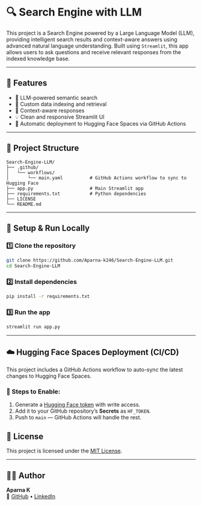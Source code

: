 # 🔍 Search Engine with LLM

This project is a Search Engine powered by a Large Language Model (LLM), providing intelligent search results and context-aware answers using advanced natural language understanding. Built using `Streamlit`, this app allows users to ask questions and receive relevant responses from the indexed knowledge base.

---

## 📌 Features

- 🔎 LLM-powered semantic search
- 📂 Custom data indexing and retrieval
- 🧠 Context-aware responses
- 💡 Clean and responsive Streamlit UI
- 🚀 Automatic deployment to Hugging Face Spaces via GitHub Actions

---

## 📁 Project Structure

```
Search-Engine-LLM/
├── .github/
│   └── workflows/
│       └── main.yaml          # GitHub Actions workflow to sync to Hugging Face
├── app.py                     # Main Streamlit app
├── requirements.txt           # Python dependencies
├── LICENSE
└── README.md
```

---

## 🚀 Setup & Run Locally

### 1️⃣ Clone the repository

```bash
git clone https://github.com/Aparna-k246/Search-Engine-LLM.git
cd Search-Engine-LLM
```

### 2️⃣ Install dependencies

```bash
pip install -r requirements.txt
```

### 3️⃣ Run the app

```bash
streamlit run app.py
```

---

## ☁️ Hugging Face Spaces Deployment (CI/CD)

This project includes a GitHub Actions workflow to auto-sync the latest changes to Hugging Face Spaces.

### 🔐 Steps to Enable:

1. Generate a [Hugging Face token](https://huggingface.co/settings/tokens) with write access.
2. Add it to your GitHub repository’s **Secrets** as `HF_TOKEN`.
3. Push to `main` — GitHub Actions will handle the rest.


## 📄 License

This project is licensed under the [MIT License](LICENSE).

---

## 🙋‍♀️ Author

**Aparna K**  
🔗 [GitHub](https://github.com/Aparna-k246) • [LinkedIn](https://www.linkedin.com/in/aparna-k-628005167/)
